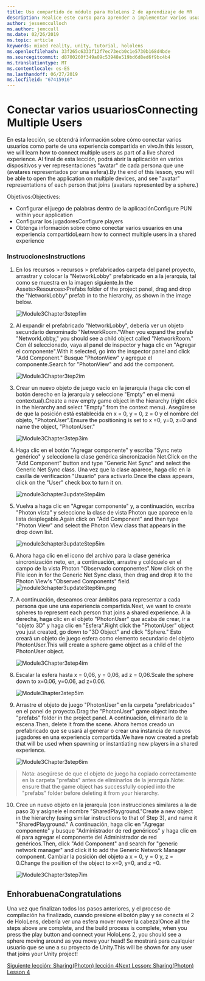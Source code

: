 ```yaml
---
title: Uso compartido de módulo para HoloLens 2 de aprendizaje de MR
description: Realice este curso para aprender a implementar varios usuarios experiencias compartidas dentro de una aplicación de HoloLens 2.
author: jessemcculloch
ms.author: jemccull
ms.date: 02/26/2019
ms.topic: article
keywords: mixed reality, unity, tutorial, hololens
ms.openlocfilehash: 33f265c6333f12f7ec73ecb0c1e5730b168d4bde
ms.sourcegitcommit: d8700260f349a09c53948e519bd6d8ed6f9bc4b4
ms.translationtype: MT
ms.contentlocale: es-ES
ms.lasthandoff: 06/27/2019
ms.locfileid: "67415916"
---
```

# <a name="connecting-multiple-users"></a><span data-ttu-id="4c948-104">**Conectar varios usuarios**</span><span class="sxs-lookup"><span data-stu-id="4c948-104">**Connecting Multiple Users**</span></span> 

<span data-ttu-id="4c948-105">En esta lección, se obtendrá información sobre cómo conectar varios usuarios como parte de una experiencia compartida en vivo.</span><span class="sxs-lookup"><span data-stu-id="4c948-105">In this lesson, we will learn how to connect multiple users as part of a live shared experience.</span></span> <span data-ttu-id="4c948-106">Al final de esta lección, podrá abrir la aplicación en varios dispositivos y ver representaciones "avatar" de cada persona que une (avatares representados por una esfera).</span><span class="sxs-lookup"><span data-stu-id="4c948-106">By the end of this lesson, you will be able to open the application on multiple devices, and see "avatar" representations of each person that joins (avatars represented by a sphere.)</span></span> 

<span data-ttu-id="4c948-107">Objetivos:</span><span class="sxs-lookup"><span data-stu-id="4c948-107">Objectives:</span></span>

- <span data-ttu-id="4c948-108">Configurar el juego de palabras dentro de la aplicación</span><span class="sxs-lookup"><span data-stu-id="4c948-108">Configure PUN within your application</span></span>
- <span data-ttu-id="4c948-109">Configurar los jugadores</span><span class="sxs-lookup"><span data-stu-id="4c948-109">Configure players</span></span>
- <span data-ttu-id="4c948-110">Obtenga información sobre cómo conectar varios usuarios en una experiencia compartido</span><span class="sxs-lookup"><span data-stu-id="4c948-110">Learn how to connect multiple users in a shared experience</span></span>

### <a name="instructions"></a><span data-ttu-id="4c948-111">Instrucciones</span><span class="sxs-lookup"><span data-stu-id="4c948-111">Instructions</span></span>

1. <span data-ttu-id="4c948-112">En los recursos > recursos > prefabricados carpeta del panel proyecto, arrastrar y colocar la "NetworkLobby" prefabricado en a la jerarquía, tal como se muestra en la imagen siguiente.</span><span class="sxs-lookup"><span data-stu-id="4c948-112">In the Assets>Resources>Prefabs folder of the project panel, drag and drop the "NetworkLobby" prefab in to the hierarchy, as shown in the image below.</span></span>


   ![Module3Chapter3step1im](images/module3chapter3step1im.PNG)

2. <span data-ttu-id="4c948-114">Al expandir el prefabricado "NetworkLobby", debería ver un objeto secundario denominado "NetworkRoom."</span><span class="sxs-lookup"><span data-stu-id="4c948-114">When you expand the prefab "NetworkLobby," you should see a child object called "NetworkRoom."</span></span> <span data-ttu-id="4c948-115">Con él seleccionado, vaya al panel de inspector y haga clic en "Agregar el componente".</span><span class="sxs-lookup"><span data-stu-id="4c948-115">With it selected, go into the inspector panel and click "Add Component."</span></span> <span data-ttu-id="4c948-116">Busque "PhotonView" y agregue el componente.</span><span class="sxs-lookup"><span data-stu-id="4c948-116">Search for "PhotonView" and add the component.</span></span>

   ![Module3Chapter3tep2im](images/module3chapter3step2im.PNG)

3. <span data-ttu-id="4c948-118">Crear un nuevo objeto de juego vacío en la jerarquía (haga clic con el botón derecho en la jerarquía y seleccione "Empty" en el menú contextual).</span><span class="sxs-lookup"><span data-stu-id="4c948-118">Create a new empty game object in the hierarchy (right click in the hierarchy and select "Empty" from the context menu).</span></span> <span data-ttu-id="4c948-119">Asegúrese de que la posición está establecida en x = 0, y = 0, z = 0 y el nombre del objeto, "PhotonUser".</span><span class="sxs-lookup"><span data-stu-id="4c948-119">Ensure the positioning is set to x =0, y=0, z=0 and name the object, "PhotonUser."</span></span>

   ![Module3Chapter3step3im](images/module3chapter3step3im.PNG)

4. <span data-ttu-id="4c948-121">Haga clic en el botón "Agregar componente" y escriba "Sync neto genérico" y seleccione la clase genérica sincronización Net.</span><span class="sxs-lookup"><span data-stu-id="4c948-121">Click on the "Add Component" button and type "Generic Net Sync" and select the Generic Net Sync class.</span></span> <span data-ttu-id="4c948-122">Una vez que la clase aparece, haga clic en la casilla de verificación "Usuario" para activarlo.</span><span class="sxs-lookup"><span data-stu-id="4c948-122">Once the class appears, click on the "User" check box to turn it on.</span></span> 

   ![module3chapter3updateStep4im](images/module3chapter3updateStep4im.png)

5. <span data-ttu-id="4c948-124">Vuelva a haga clic en "Agregar componente" y, a continuación, escriba "Photon vista" y seleccione la clase de vista Photon que aparece en la lista desplegable.</span><span class="sxs-lookup"><span data-stu-id="4c948-124">Again click on "Add Component" and then type "Photon View" and select the Photon View class that appears in the drop down list.</span></span>

   ![module3chapter3updateStep5im](images/module3chapter3updateStep5im.png)

6. <span data-ttu-id="4c948-126">Ahora haga clic en el icono del archivo para la clase genérica sincronización neto, en, a continuación, arrastre y colóquelo en el campo de la vista Photon "Observado componentes".</span><span class="sxs-lookup"><span data-stu-id="4c948-126">Now click on the File icon in for the Generic Net Sync class, then drag and drop it to the Photon View's "Observed Components" field.</span></span> ![module3chapter3updateStep6im.png](images/module3chapter3updateStep6im.png) 

7. <span data-ttu-id="4c948-128">A continuación, deseamos crear ámbitos para representar a cada persona que une una experiencia compartida.</span><span class="sxs-lookup"><span data-stu-id="4c948-128">Next, we want to create spheres to represent each person that joins a shared experience.</span></span> <span data-ttu-id="4c948-129">A la derecha, haga clic en el objeto "PhotonUser" que acaba de crear, ir a "objeto 3D" y haga clic en "Esfera".</span><span class="sxs-lookup"><span data-stu-id="4c948-129">Right click the "PhotonUser" object you just created, go down to "3D Object" and click "Sphere."</span></span> <span data-ttu-id="4c948-130">Esto creará un objeto de juego esfera como elemento secundario del objeto PhotonUser.</span><span class="sxs-lookup"><span data-stu-id="4c948-130">This will create a sphere game object as a child of the PhotonUser object.</span></span>

   ![Module3Chapter3step4im](images/module3chapter3step4im.PNG)

8. <span data-ttu-id="4c948-132">Escalar la esfera hasta x = 0,06, y = 0,06, ad z = 0,06.</span><span class="sxs-lookup"><span data-stu-id="4c948-132">Scale the sphere down to x=0.06, y=0.06, ad z=0.06.</span></span>

   ![Module3hapter3step5im](images/module3chapter3step5im.PNG)

9. <span data-ttu-id="4c948-134">Arrastre el objeto de juego "PhotonUser" en la carpeta "prefabricados" en el panel de proyecto.</span><span class="sxs-lookup"><span data-stu-id="4c948-134">Drag the "PhotonUser" game object into the "prefabs" folder in the project panel.</span></span> <span data-ttu-id="4c948-135">A continuación, eliminarlo de la escena.</span><span class="sxs-lookup"><span data-stu-id="4c948-135">Then, delete it from the scene.</span></span> <span data-ttu-id="4c948-136">Ahora hemos creado un prefabricado que se usará al generar o crear una instancia de nuevos jugadores en una experiencia compartida.</span><span class="sxs-lookup"><span data-stu-id="4c948-136">We have now created a prefab that will be used when spawning or instantiating new players in a shared experience.</span></span>

   ![Module3Chapter3step6im](images/module3chapter3step6im.PNG)

> <span data-ttu-id="4c948-138">Nota: asegúrese de que el objeto de juego ha copiado correctamente en la carpeta "prefabs" antes de eliminarlos de la jerarquía.</span><span class="sxs-lookup"><span data-stu-id="4c948-138">Note: ensure that the game object has successfully copied into the "prefabs" folder before deleting it from your hierarchy.</span></span>

10. <span data-ttu-id="4c948-139">Cree un nuevo objeto en la jerarquía (con instrucciones similares a la de paso 3) y asígnele el nombre "SharedPlayground."</span><span class="sxs-lookup"><span data-stu-id="4c948-139">Create a new object in the hierarchy (using similar instructions to that of Step 3), and name it "SharedPlayground."</span></span> <span data-ttu-id="4c948-140">A continuación, haga clic en "Agregar componente" y busque "Administrador de red genéricos" y haga clic en él para agregar el componente del Administrador de red genéricos.</span><span class="sxs-lookup"><span data-stu-id="4c948-140">Then, click "Add Component" and search for "generic network manager" and click it to add the Generic Network Manager component.</span></span> <span data-ttu-id="4c948-141">Cambiar la posición del objeto a x = 0, y = 0 y, z = 0.</span><span class="sxs-lookup"><span data-stu-id="4c948-141">Change the position of the object to x=0, y=0, and z =0.</span></span>

    ![Module3Chapter3step7im](images/module3chapter3step7im.PNG)


## <a name="congratulations"></a><span data-ttu-id="4c948-143">Enhorabuena</span><span class="sxs-lookup"><span data-stu-id="4c948-143">Congratulations</span></span>

<span data-ttu-id="4c948-144">Una vez que finalizan todos los pasos anteriores, y el proceso de compilación ha finalizado, cuando presione el botón play y se conecta el 2 de HoloLens, debería ver una esfera mover mover la cabeza!</span><span class="sxs-lookup"><span data-stu-id="4c948-144">Once all the steps above are complete, and the build process is complete, when you press the play button and connect your HoloLens 2, you should see a sphere moving around as you move your head!</span></span> <span data-ttu-id="4c948-145">Se mostrará para cualquier usuario que se une a su proyecto de Unity.</span><span class="sxs-lookup"><span data-stu-id="4c948-145">This will be shown for any user that joins your Unity project!</span></span>

<span data-ttu-id="4c948-146">[Siguiente lección: Sharing(Photon) lección 4](mrlearning-sharing(photon)-ch4.md)</span><span class="sxs-lookup"><span data-stu-id="4c948-146">[Next Lesson: Sharing(Photon) Lesson 4](mrlearning-sharing(photon)-ch4.md)</span></span>


